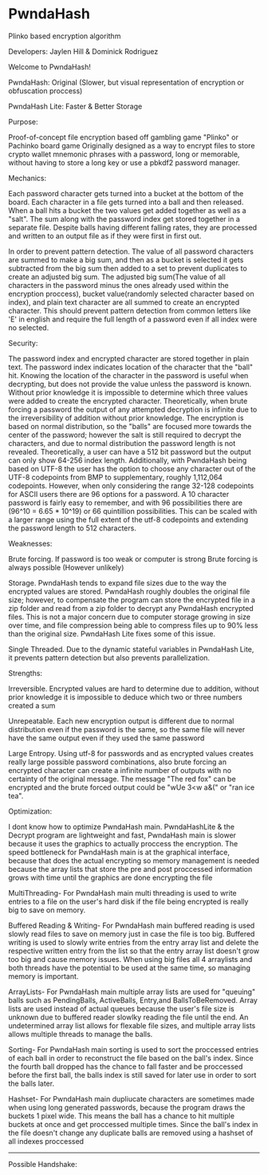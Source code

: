 # PwndaHash
Plinko based encryption algorithm

Developers: Jaylen Hill & Dominick Rodriguez

Welcome to PwndaHash!

PwndaHash:
Original
(Slower, but visual representation of encryption or obfuscation proccess)

PwndaHash Lite:
Faster & Better Storage


Purpose:

Proof-of-concept file encryption based off gambling game "Plinko" or Pachinko board game
Originally designed as a way to encrypt files to store crypto wallet mnemonic phrases with a password, long or memorable, without having to store a long key or use a pbkdf2 password manager. 


Mechanics:

Each password character gets turned into a bucket at the bottom of the board. Each character in a file gets turned into a ball and then released. When a ball hits a bucket the two values get added together as well as a "salt". The sum along with the password index get stored together in a separate file. Despite balls having different falling rates, they are processed and written to an output file as if they were first in first out.

In order to prevent pattern detection. The value of all password characters are summed to make a big sum, and then as a bucket is selected it gets subtracted from the big sum then added to a set to prevent duplicates to create an adjusted big sum. The adjusted big sum(The value of all characters in the password minus the ones already used within the encryption proccess), bucket value(randomly selected character based on index), and plain text character are all summed to create an encrypted character. This should prevent pattern detection from common letters like 'E' in english and require the full length of a password even if all index were no selected.

Security:

The password index and encrypted character are stored together in plain text.
The password index indicates location of the character that the "ball" hit. Knowing the location of the character in the password is useful when decrypting, but does not provide the value unless the password is known. Without prior knowledge it is impossible to determine which three values were added to create the encrypted character. Theoretically, when brute forcing a password the output of any attempted decryption is infinite due to the irreversibility of addition without prior knowledge. The encryption is based on normal distribution, so the "balls" are focused more towards the center of the password; however the salt is still required to decrypt the characters, and due to normal distribution the password length is not revealed. Theoretically, a user can have a 512 bit password but the output can only show 64-256 index length. Additionally, with PwndaHash being based on UTF-8 the user has the option to choose any character out of the UTF-8 codepoints from BMP to supplementary, roughly 1,112,064 codepoints. However, when only considering the range 32-128 codepoints for ASCII users there are 96 options for a password. A 10 character password is fairly easy to remember, and with 96 possibilities there are (96^10 = 6.65 * 10^19)  or 66 quintillion possibilities. This can be scaled with a larger range using the full extent of the utf-8 codepoints and extending the password length to 512 characters.

Weaknesses:

Brute forcing. If password is too weak or computer is strong Brute forcing is always possible (However unlikely)

Storage. PwndaHash tends to expand file sizes due to the way the encrypted values are stored. PwndaHash roughly doubles the original file size; however, to compensate the program can store the encrypted file in a zip folder and read from a zip folder to decrypt any PwndaHash encrypted files. This is not a major concern due to computer storage growing in size over time, and file compression being able to compress files up to 90% less than the original size. PwndaHash Lite fixes some of this issue.

Single Threaded. Due to the dynamic stateful variables in PwndaHash Lite, it prevents pattern detection but also prevents parallelization. 


Strengths:

Irreversible. Encrypted values are hard to determine due to addition, without prior knowledge it is impossible to deduce which two or three numbers created a sum

Unrepeatable. Each new encryption output is different due to normal distribution even if the password is the same, so the same file will never have the same output even if they used the same password

Large Entropy. Using utf-8 for passwords and as encrypted values creates really large possible password combinations, also brute forcing an encrypted character can create a infinite number of outputs with no certainty of the original message. The message "The red fox" can be encrypted and the brute forced output could be "wUe 3<w a&(" or "ran ice tea". 


Optimization:

I dont know how to optimize PwndaHash main. PwndaHashLite & the Decrypt program are lightweight and fast, PwndaHash main is slower because it uses the graphics to actually proccess the encryption. The speed bottleneck for PwndaHash main is at the graphical interface, because that does the actual encrypting so memory management is needed because the array lists that store the pre and post proccessed information grows with time until the graphics are done encrypting the file 

MultiThreading-
For PwndaHash main multi threading is used to write entries to a file on the user's hard disk if the file being encrypted is really big to save on memory.

Buffered Reading & Writing-
For PwndaHash main buffered reading is used slowly read files to save on memory just in case the file is too big. Buffered writing is used to slowly write entries from the entry array list and delete the respective written entry from the list so that the entry array list doesn't grow too big and cause memory issues. When using big files all 4 arraylists and both threads have the potential to be used at the same time, so managing memory is important.

ArrayLists-
For PwndaHash main multiple array lists are used for "queuing" balls such as PendingBalls, ActiveBalls, Entry,and BallsToBeRemoved. Array lists are used instead of actual queues because the user's file size is unknown due to buffered reader slowlky reading the file until the end. An undetermined array list allows for flexable file sizes, and multiple array lists allows multiple threads to manage the balls.

Sorting-
For PwndaHash main sorting is used to sort the proccessed entries of each ball in order to reconstruct the file based on the ball's index. Since the fourth ball dropped has the chance to fall faster and be proccessed before the first ball, the balls index is still saved for later use in order to sort the balls later.

Hashset-
For PwndaHash main dupliucate characters are sometimes made when using long generated passwords, because the program draws the buckets 1 pixel wide. This means the ball has a chance to hit multiple buckets at once and get proccessed multiple times. Since the ball's index in the file doesn't change any duplicate balls are removed using a hashset of all indexes proccessed

----------------------------------------------------------------------------------------------------
Possible Handshake:


